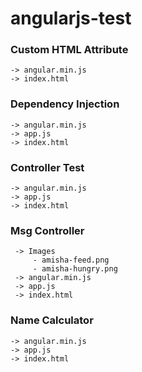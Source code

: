 # angularjs-test

### Custom HTML Attribute
    
    -> angular.min.js
    -> index.html

### Dependency Injection
   
    -> angular.min.js
    -> app.js
    -> index.html

### Controller Test
    
    -> angular.min.js
    -> app.js
    -> index.html

### Msg Controller
     
     -> Images
         - amisha-feed.png
         - amisha-hungry.png
     -> angular.min.js
     -> app.js
     -> index.html

### Name Calculator
   
    -> angular.min.js
    -> app.js
    -> index.html
